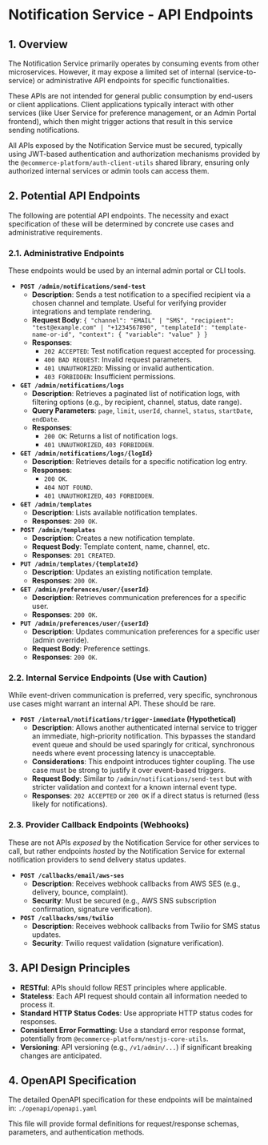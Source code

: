# Notification Service - API Endpoints

## 1. Overview

The Notification Service primarily operates by consuming events from other microservices. However, it may expose a limited set of internal (service-to-service) or administrative API endpoints for specific functionalities.

These APIs are not intended for general public consumption by end-users or client applications. Client applications typically interact with other services (like User Service for preference management, or an Admin Portal frontend), which then might trigger actions that result in this service sending notifications.

All APIs exposed by the Notification Service must be secured, typically using JWT-based authentication and authorization mechanisms provided by the `@ecommerce-platform/auth-client-utils` shared library, ensuring only authorized internal services or admin tools can access them.

## 2. Potential API Endpoints

The following are potential API endpoints. The necessity and exact specification of these will be determined by concrete use cases and administrative requirements.

### 2.1. Administrative Endpoints

These endpoints would be used by an internal admin portal or CLI tools.

*   **`POST /admin/notifications/send-test`**
    *   **Description**: Sends a test notification to a specified recipient via a chosen channel and template. Useful for verifying provider integrations and template rendering.
    *   **Request Body**: `{ "channel": "EMAIL" | "SMS", "recipient": "test@example.com" | "+1234567890", "templateId": "template-name-or-id", "context": { "variable": "value" } }`
    *   **Responses**:
        *   `202 ACCEPTED`: Test notification request accepted for processing.
        *   `400 BAD REQUEST`: Invalid request parameters.
        *   `401 UNAUTHORIZED`: Missing or invalid authentication.
        *   `403 FORBIDDEN`: Insufficient permissions.
*   **`GET /admin/notifications/logs`**
    *   **Description**: Retrieves a paginated list of notification logs, with filtering options (e.g., by recipient, channel, status, date range).
    *   **Query Parameters**: `page`, `limit`, `userId`, `channel`, `status`, `startDate`, `endDate`.
    *   **Responses**:
        *   `200 OK`: Returns a list of notification logs.
        *   `401 UNAUTHORIZED`, `403 FORBIDDEN`.
*   **`GET /admin/notifications/logs/{logId}`**
    *   **Description**: Retrieves details for a specific notification log entry.
    *   **Responses**:
        *   `200 OK`.
        *   `404 NOT FOUND`.
        *   `401 UNAUTHORIZED`, `403 FORBIDDEN`.
*   **`GET /admin/templates`**
    *   **Description**: Lists available notification templates.
    *   **Responses**: `200 OK`.
*   **`POST /admin/templates`**
    *   **Description**: Creates a new notification template.
    *   **Request Body**: Template content, name, channel, etc.
    *   **Responses**: `201 CREATED`.
*   **`PUT /admin/templates/{templateId}`**
    *   **Description**: Updates an existing notification template.
    *   **Responses**: `200 OK`.
*   **`GET /admin/preferences/user/{userId}`**
    *   **Description**: Retrieves communication preferences for a specific user.
    *   **Responses**: `200 OK`.
*   **`PUT /admin/preferences/user/{userId}`**
    *   **Description**: Updates communication preferences for a specific user (admin override).
    *   **Request Body**: Preference settings.
    *   **Responses**: `200 OK`.

### 2.2. Internal Service Endpoints (Use with Caution)

While event-driven communication is preferred, very specific, synchronous use cases might warrant an internal API. These should be rare.

*   **`POST /internal/notifications/trigger-immediate` (Hypothetical)**
    *   **Description**: Allows another authenticated internal service to trigger an immediate, high-priority notification. This bypasses the standard event queue and should be used sparingly for critical, synchronous needs where event processing latency is unacceptable.
    *   **Considerations**: This endpoint introduces tighter coupling. The use case must be strong to justify it over event-based triggers.
    *   **Request Body**: Similar to `/admin/notifications/send-test` but with stricter validation and context for a known internal event type.
    *   **Responses**: `202 ACCEPTED` or `200 OK` if a direct status is returned (less likely for notifications).

### 2.3. Provider Callback Endpoints (Webhooks)

These are not APIs *exposed* by the Notification Service for other services to call, but rather endpoints *hosted* by the Notification Service for external notification providers to send delivery status updates.

*   **`POST /callbacks/email/aws-ses`**
    *   **Description**: Receives webhook callbacks from AWS SES (e.g., delivery, bounce, complaint).
    *   **Security**: Must be secured (e.g., AWS SNS subscription confirmation, signature verification).
*   **`POST /callbacks/sms/twilio`**
    *   **Description**: Receives webhook callbacks from Twilio for SMS status updates.
    *   **Security**: Twilio request validation (signature verification).

## 3. API Design Principles

*   **RESTful**: APIs should follow REST principles where applicable.
*   **Stateless**: Each API request should contain all information needed to process it.
*   **Standard HTTP Status Codes**: Use appropriate HTTP status codes for responses.
*   **Consistent Error Formatting**: Use a standard error response format, potentially from `@ecommerce-platform/nestjs-core-utils`.
*   **Versioning**: API versioning (e.g., `/v1/admin/...`) if significant breaking changes are anticipated.

## 4. OpenAPI Specification

The detailed OpenAPI specification for these endpoints will be maintained in:
`./openapi/openapi.yaml`

This file will provide formal definitions for request/response schemas, parameters, and authentication methods.
